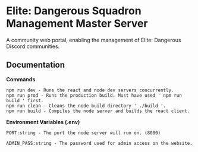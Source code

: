 # Elite: Dangerous Squadron Management Master Server
A community web portal, enabling the management of Elite: Dangerous Discord communities.

## Documentation
**Commands**
```
npm run dev - Runs the react and node dev servers concurrently.
npm run prod - Runs the production build. Must have used ' npm run build ' first.
npm run clean - Cleans the node build directory ' ./build '.
npm run build - Compiles the node server and builds the react client.
```
**Environment Variables (.env)**
```
PORT:string - The port the node server will run on. (8080)

ADMIN_PASS:string - The password used for admin access on the website.
```
